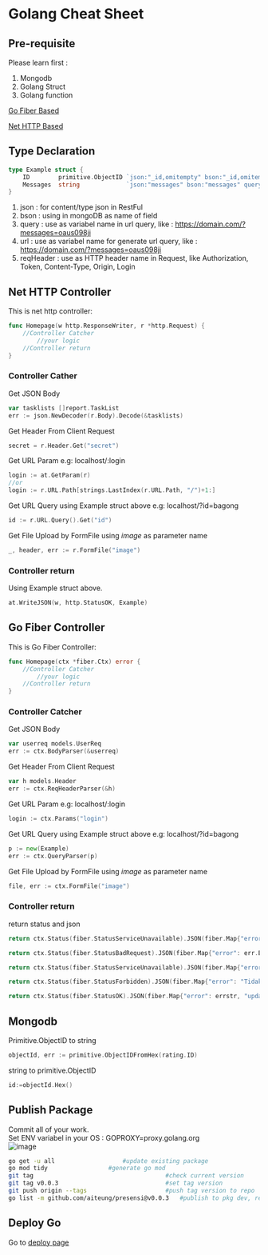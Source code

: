 # Golang Cheat Sheet

## Pre-requisite

Please learn first :
1. Mongodb
2. Golang Struct
3. Golang function

[Go Fiber Based](https://gocroot.github.io/alwaysdata/)

[Net HTTP Based](https://github.com/domyid/domyikado)

## Type Declaration
```go
type Example struct {
	ID        primitive.ObjectID `json:"_id,omitempty" bson:"_id,omitempty" query:"id" url:"_id,omitempty" reqHeader:"token"`
	Messages  string             `json:"messages" bson:"messages" query:"messages" url:"messages" reqHeader:"token"`
}
```
1. json : for content/type json in RestFul
2. bson : using in mongoDB as name of field
3. query : use as variabel name in url query, like : https://domain.com/?messages=oaus098ji
4. url : use as variabel name for generate url query, like : https://domain.com/?messages=oaus098ji
5. reqHeader : use as HTTP header name in Request, like Authorization, Token, Content-Type, Origin, Login

## Net HTTP Controller
This is net http controller:
```go
func Homepage(w http.ResponseWriter, r *http.Request) {
	//Controller Catcher
		//your logic
	//Controller return
}
```
### Controller Cather
Get JSON Body
```go
var tasklists []report.TaskList
err := json.NewDecoder(r.Body).Decode(&tasklists)
```

Get Header From Client Request
```go
secret = r.Header.Get("secret")
```

Get URL Param e.g: localhost/:login
```go
login := at.GetParam(r)
//or
login := r.URL.Path[strings.LastIndex(r.URL.Path, "/")+1:]
```

Get URL Query using Example struct above e.g: localhost/?id=bagong
```go
id := r.URL.Query().Get("id")
```

Get File Upload by FormFile using *image* as parameter name
```go
_, header, err := r.FormFile("image")
```

### Controller return
Using Example struct above.
```go
at.WriteJSON(w, http.StatusOK, Example)
```

## Go Fiber Controller
This is Go Fiber Controller:
```go
func Homepage(ctx *fiber.Ctx) error {
	//Controller Catcher
		//your logic
	//Controller return
}
```
### Controller Catcher
Get JSON Body
```go
var userreq models.UserReq
err := ctx.BodyParser(&userreq)
```

Get Header From Client Request
```go
var h models.Header
err := ctx.ReqHeaderParser(&h)
```

Get URL Param e.g: localhost/:login
```go
login := ctx.Params("login")
```

Get URL Query using Example struct above e.g: localhost/?id=bagong
```go
p := new(Example)
err := ctx.QueryParser(p)
```

Get File Upload by FormFile using *image* as parameter name
```go
file, err := ctx.FormFile("image")
```
### Controller return

return status and json
```go
return ctx.Status(fiber.StatusServiceUnavailable).JSON(fiber.Map{"error": "id tidak valid"})
```

```go
return ctx.Status(fiber.StatusBadRequest).JSON(fiber.Map{"error": err.Error()})
```

```go
return ctx.Status(fiber.StatusServiceUnavailable).JSON(fiber.Map{"error": "id tidak valid"})
```

```go
return ctx.Status(fiber.StatusForbidden).JSON(fiber.Map{"error": "Tidak ada data laporan ditemukan"})
```

```go
return ctx.Status(fiber.StatusOK).JSON(fiber.Map{"error": errstr, "update": res.ModifiedCount, "wa": resp.Response})
```
## Mongodb
Primitive.ObjectID to string
```go
objectId, err := primitive.ObjectIDFromHex(rating.ID)
```
string to primitive.ObjectID
```go
id:=objectId.Hex()
```
## Publish Package
Commit all of your work.  
Set ENV variabel in your OS : GOPROXY=proxy.golang.org  
![image](https://github.com/gocroot/gocroot.github.io/assets/11188109/b9d02250-bc4a-488e-a6be-ffe3e743d1bb)

```sh
go get -u all					#update existing package
go mod tidy					#generate go mod
git tag                                 	#check current version
git tag v0.0.3                          	#set tag version
git push origin --tags                  	#push tag version to repo
go list -m github.com/aiteung/presensi@v0.0.3   #publish to pkg dev, replace ORG/URL with your repo URL
```

## Deploy Go

Go to [deploy page](./deploy/)
